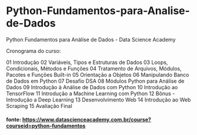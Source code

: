 #  Python-Fundamentos-para-Analise-de-Dados
 Python Fundamentos para Análise de Dados - Data Science Academy

 Cronograma do curso: 

01 Introdução
02 Variáveis, Tipos e Estruturas de Dados
03 Loops, Condicionais, Métodos e Funções
04 Tratamento de Arquivos, Módulos, Pacotes e Funções Built-in
05 Orientação a Objetos
06 Manipulando Banco de Dados em Python
07 Desafio DSA
08 Módulos Python para Análise de Dados
09 Introdução à Análise de Dados com Python
10 Introdução ao TensorFlow
11 Introdução a Machine Learning com Python
12 Bônus - Introdução a Deep Learning
13 Desenvolvimento Web
14 Introdução ao Web Scraping
15 Avaliação Final

#### fonte: https://www.datascienceacademy.com.br/course?courseid=python-fundamentos